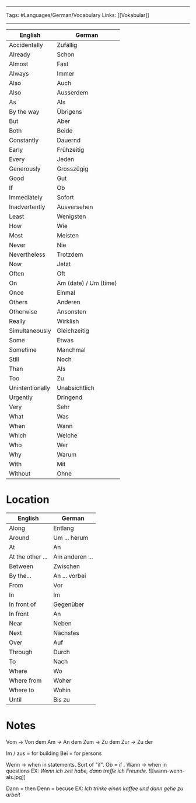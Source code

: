 ___
Tags: #Languages/German/Vocabulary 
Links: [[Vokabular]]
___
English | German
------------ | ------------
Accidentally | Zufällig
Already | Schon
Almost | Fast
Always | Immer
Also | Auch
Also | Ausserdem
As | Als
By the way | Übrigens
But | Aber
Both | Beide
Constantly | Dauernd
Early | Frühzeitig
Every | Jeden
Generously | Grosszügig
Good | Gut
If  | Ob
Immediately | Sofort
Inadvertently | Ausversehen
Least | Wenigsten
How | Wie
Most | Meisten 
Never | Nie
Nevertheless | Trotzdem
Now | Jetzt
Often | Oft
On | Am (date) / Um (time)
Once | Einmal
Others | Anderen
Otherwise | Ansonsten
Really | Wirklish
Simultaneously | Gleichzeitig
Some | Etwas
Sometime | Manchmal
Still | Noch
Than | Als
Too | Zu
Unintentionally | Unabsichtlich
Urgently | Dringend
Very | Sehr
What | Was
When | Wann
Which | Welche
Who | Wer
Why | Warum
With | Mit
Without | Ohne

# Location
English | German
------------ | ------------
Along | Entlang
Around | Um ... herum
At | An
At the other ... | Am anderen ...
Between | Zwischen
By the... | An ... vorbei
From | Vor
In | Im
In front of | Gegenüber
In front | An
Near | Neben
Next | Nächstes
Over | Auf
Through | Durch
To | Nach
Where | Wo
Where from | Woher
Where to | Wohin
Until | Bis zu

# Notes
Vom -> Von dem
Am -> An dem
Zum -> Zu dem
Zur -> Zu der

Im / aus = for building
Bei = for persons

Wenn -> when in statements. Sort of "if". Ob = if .
Wann -> when in questions
EX: *Wenn ich zeit habe, dann treffe ich Freunde.*
![[wann-wenn-als.jpg]]

Dann = then
Denn = becuse
EX: *Ich trinke einen kaffee und dann gehe zu arbeit*

